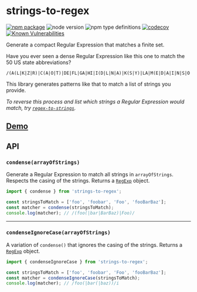 # strings-to-regex

[![npm package](https://badge.fury.io/js/strings-to-regex.svg)](https://badge.fury.io/js/strings-to-regex)
![node version](https://img.shields.io/node/v/strings-to-regex.svg)
![npm type definitions](https://img.shields.io/npm/types/strings-to-regex)
[![codecov](https://codecov.io/gh/wimpyprogrammer/strings-to-regex/branch/main/graph/badge.svg)](https://codecov.io/gh/wimpyprogrammer/strings-to-regex)
[![Known Vulnerabilities](https://snyk.io/test/github/wimpyprogrammer/strings-to-regex/badge.svg)](https://snyk.io/test/github/wimpyprogrammer/strings-to-regex)

Generate a compact Regular Expression that matches a finite set.

Have you ever seen a dense Regular Expression like this one to match the 50 US state abbreviations?

```regexp
/(A(L|K|Z|R)|C(A|O|T)|DE|FL|GA|HI|I(D|L|N|A)|K(S|Y)|LA|M(E|D|A|I|N|S|O|T)|N(E|V|H|J|M|Y|C|D)|O(H|K|R)|PA|RI|S(C|D)|T(N|X)|UT|V(T|A)|W(A|V|I|Y))/
```

This library generates patterns like that to match a list of strings you provide.

_To reverse this process and list which strings a Regular Expression would match, try [`regex-to-strings`](https://www.npmjs.com/package/regex-to-strings)._

## <a href="https://www.wimpyprogrammer.com/strings-to-regex/">Demo</a>

## API

### `condense(arrayOfStrings)`

Generate a Regular Expression to match all strings in `arrayOfStrings`. Respects the casing of the strings. Returns a [`RegExp`](https://developer.mozilla.org/en-US/docs/Web/JavaScript/Reference/Global_Objects/RegExp) object.

```js
import { condense } from 'strings-to-regex';

const stringsToMatch = ['foo', 'foobar', 'Foo', 'fooBarBaz'];
const matcher = condense(stringsToMatch);
console.log(matcher); // /(foo(|bar|BarBaz)|Foo)/
```

---

### `condenseIgnoreCase(arrayOfStrings)`

A variation of `condense()` that ignores the casing of the strings. Returns a [`RegExp`](https://developer.mozilla.org/en-US/docs/Web/JavaScript/Reference/Global_Objects/RegExp) object.

```js
import { condenseIgnoreCase } from 'strings-to-regex';

const stringsToMatch = ['foo', 'foobar', 'Foo', 'fooBarBaz'];
const matcher = condenseIgnoreCase(stringsToMatch);
console.log(matcher); // /foo(|bar(|baz))/i
```
